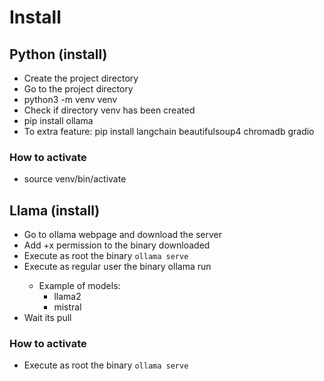 # Install


## Python (install)
- Create the project directory
- Go to the project directory
- python3 -m venv venv
- Check if directory venv has been created
- pip install ollama
- To extra feature:
	 pip install langchain beautifulsoup4 chromadb gradio

### How to activate
- source venv/bin/activate

## Llama (install)
- Go to ollama webpage and download the server
- Add +x permission to the binary downloaded
- Execute as root the binary `ollama serve`
- Execute as regular user the binary ollama run <model>
	- Example of models:
		- llama2
		- mistral
- Wait its pull

### How to activate
- Execute as root the binary `ollama serve`
